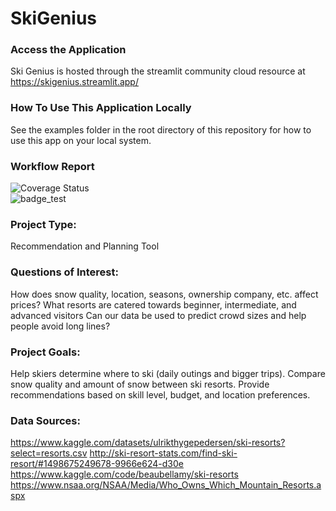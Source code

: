 # SkiGenius

### Access the Application
Ski Genius is hosted through the streamlit community cloud resource at https://skigenius.streamlit.app/

### How To Use This Application Locally
See the examples folder in the root directory of this repository for how to use this app on your local system.

### Workflow Report
![Coverage Status](https://coveralls.io/repos/github/nanoash7/SkiGenius/badge.svg?branch=main)\
![badge_test](https://github.com/nanoash7/SkiGenius/actions/workflows/build_test.yml/badge.svg)

### Project Type: 
Recommendation and Planning Tool

### Questions of Interest:
How does snow quality, location, seasons, ownership company, etc. affect prices?
What resorts are catered towards beginner, intermediate, and advanced visitors
Can our data be used to predict crowd sizes and help people avoid long lines?

### Project Goals:
Help skiers determine where to ski (daily outings and bigger trips).
Compare snow quality and amount of snow between ski resorts.
Provide recommendations based on skill level, budget, and location preferences.


### Data Sources:
https://www.kaggle.com/datasets/ulrikthygepedersen/ski-resorts?select=resorts.csv 
http://ski-resort-stats.com/find-ski-resort/#1498675249678-9966e624-d30e 
https://www.kaggle.com/code/beaubellamy/ski-resorts
https://www.nsaa.org/NSAA/Media/Who_Owns_Which_Mountain_Resorts.aspx 

